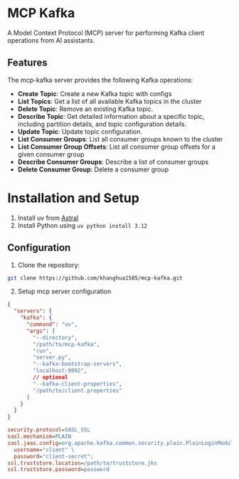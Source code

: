 # MCP Kafka

A Model Context Protocol (MCP) server for performing Kafka client operations from AI assistants.

## Features

The mcp-kafka server provides the following Kafka operations:

- **Create Topic**: Create a new Kafka topic with configs
- **List Topics**: Get a list of all available Kafka topics in the cluster
- **Delete Topic**: Remove an existing Kafka topic.
- **Describe Topic**: Get detailed information about a specific topic, including partition details, and topic configuration details.
- **Update Topic**: Update topic configuration.
- **List Consumer Groups**: List all consumer groups known to the cluster
- **List Consumer Group Offsets**: List all consumer group offsets for a given consumer group
- **Describe Consumer Groups**: Describe a list of consumer groups
- **Delete Consumer Group**: Delete a consumer group

# Installation and Setup

1. Install uv from [Astral](https://docs.astral.sh/uv/getting-started/installation/)
2. Install Python using `uv python install 3.12`

## Configuration

1. Clone the repository:

  ```sh
  git clone https://github.com/khanghua1505/mcp-kafka.git
  ```

2. Setup mcp server configuration

  ```json
  {
    "servers": {
      "kafka": {
        "command": "uv",
        "args": [
          "--directory",
          "/path/to/mcp-kafka",
          "run",
          "server.py",
          "--kafka-bootstrap-servers",
          "localhost:9092",
          // optional
          "--kafka-client-properties",
          "/path/to/client.properties"
        ]
      }
    }
  }
  ```

  ```ini client.properties
  security.protocol=SASL_SSL
  sasl.mechanism=PLAIN
  sasl.jaas.config=org.apache.kafka.common.security.plain.PlainLoginModule required \
    username="client" \
    password="client-secret";
  ssl.truststore.location=/path/to/truststore.jks
  ssl.truststore.password=password
  ```
